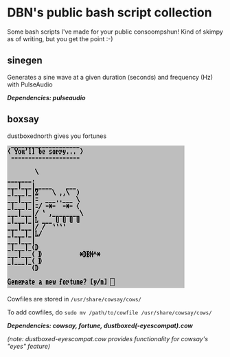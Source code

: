 # DBN's public bash script collection
Some bash scripts I've made for your public consoompshun! 
Kind of skimpy as of writing, but you get the point :-)

## sinegen
Generates a sine wave at a given duration (seconds) and frequency (Hz) with PulseAudio

***Dependencies: pulseaudio***
## boxsay
dustboxednorth gives you fortunes

![](2020-06-29-190202_1920x1200_scrot.png?raw=true)

Cowfiles are stored in `/usr/share/cowsay/cows/`

To add cowfiles, do `sudo mv /path/to/cowfile /usr/share/cowsay/cows/`


***Dependencies: cowsay, fortune, dustboxed(-eyescompat).cow*** 

*(note: dustboxed-eyescompat.cow provides functionality for cowsay's "eyes" feature)*
